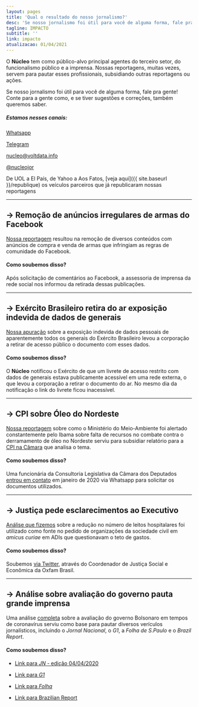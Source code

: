 ```yaml
---
layout: pages
title: 'Qual o resultado do nosso jornalismo?'
desc: 'Se nosso jornalismo foi útil para você de alguma forma, fale pra gente!'
tagline: IMPACTO
subtitle: ''
link: impacto
atualizacao: 01/04/2021
---
```


O **Núcleo** tem como público-alvo principal agentes do terceiro setor, do funcionalismo público e a imprensa. Nossas reportagens, muitas vezes, servem para pautar esses profissionais, subsidiando outras reportagens ou ações.

Se nosso jornalismo foi útil para você de alguma forma, fale pra gente! Conte para a gente como, e se tiver sugestões e correções, também queremos saber.

##### Estamos nesses canais:

<i class="fab fa-whatsapp"></i> [Whatsapp](https://wa.me/5511934441844)

<i class="fab fa-telegram"></i> [Telegram](https://t.me/nucleojor )

<i class="far fa-envelope"></i> [nucleo@voltdata.info](mailto:nucleo@voltdata.info)

<i class="fab fa-twitter"></i> [@nucleojor](https://twitter.com/nucleojor)

De UOL a El País, de Yahoo a Aos Fatos, [veja aqui]({{ site.baseurl }}/republique) os veículos parceiros que já republicaram nossas reportagens

<hr>

## &#8594; Remoção de anúncios irregulares de armas do Facebook

[Nossa reportagem](https://nucleo.jor.br/reportagem/2021-04-01-facebook-comercio-armas) resultou na remoção de diversos conteúdos com anúncios de compra e venda de armas que infringiam as regras de comunidade do Facebook.

#### Como soubemos disso?
Após solicitação de comentários ao Facebook, a assessoria de imprensa da rede social nos informou da retirada dessas publicações.

<hr>

## &#8594; Exército Brasileiro retira do ar exposição indevida de dados de generais

[Nossa apuração](https://nucleo.jor.br/curtas/2021-05-14-exposica-dados-generais) sobre a exposição indevida de dados pessoais de aparentemente todos os generais do Exército Brasileiro levou a corporação a retirar de acesso público o documento com esses dados.

#### Como soubemos disso?
O **Núcleo** notificou o Exército de que um livrete de acesso restrito com dados de generais estava publicamente acessível em uma rede externa, o que levou a corporação a retirar o documento do ar. No mesmo dia da notificação o link do livrete ficou inacessível.

<hr>

## &#8594; CPI sobre Óleo do Nordeste

[Nossa reportagem](https://nucleo.jor.br/ecossistema/2020-01-11-ibama-alertas-ministerio-documentos) sobre como o Ministério do Meio-Ambiente foi alertado constantemente pelo Ibama sobre falta de recursos no combate contra o derramamento de óleo no Nordeste serviu para subsidiar relatório para a [CPI na Câmara](https://www2.camara.leg.br/atividade-legislativa/comissoes/comissoes-temporarias/externas/56a-legislatura/derramamento-de-oleo-no-nordeste) que analisa o tema.

#### Como soubemos disso?
Uma funcionária da Consultoria Legislativa da Câmara dos Deputados [entrou em contato](https://twitter.com/sergiospagnuolo/status/1217508811646390272) em janeiro de 2020 via Whatsapp para solicitar os documentos utilizados.

<hr>

## &#8594; Justiça pede esclarecimentos ao Executivo

[Análise que fizemos](https://nucleo.jor.br/governo/2020-03-12-coronavirus-capacidade-hospitalar-brasil) sobre a redução no número de leitos hospitalares foi utilizado como fonte no pedido de organizações da sociedade civil em _amicus curiae_ em ADIs que questionavam o teto de gastos.

#### Como soubemos disso?
Soubemos [via Twitter](https://twitter.com/jnascim/status/1241406993044209672), através do Coordenador de Justiça Social e Econômica da Oxfam Brasil.

<hr>

## &#8594; Análise sobre avaliação do governo pauta grande imprensa

Uma análise [completa](https://nucleo.jor.br/pesquisas/2020-04-01-popularidade-bolsonaro-lideres-coronavirus) sobre a avaliação do governo Bolsonaro em tempos de coronavírus serviu como base para pautar diversos verículos jornalísticos, incluindo o *Jornal Nacional*, o *G1*, a *Folha de S.Paulo* e o *Brazil Report*.

#### Como soubemos disso?

- [Link para *JN* - edição 04/04/2020](https://globoplay.globo.com/v/8458466/programa/?s=33m15s)

- [Link para *G1*](https://g1.globo.com/politica/noticia/2020/04/04/ao-contrario-de-outros-paises-governos-de-brasil-e-mexico-perdem-popularidade-na-crise-do-coronavirus.ghtml)

- [Link para *Folha*](https://www1.folha.uol.com.br/colunas/monicabergamo/2020/04/bolsonaro-e-unico-lider-do-mundo-a-perder-popularidade-em-crise-de-coronavirus-mostram-pesquisas.shtml)

- [Link para Brazilian Report](https://brazilian.report/latin-america/2020/03/24/amlo-bolsonaro-feel-the-limits-of-personalized-politics/)
